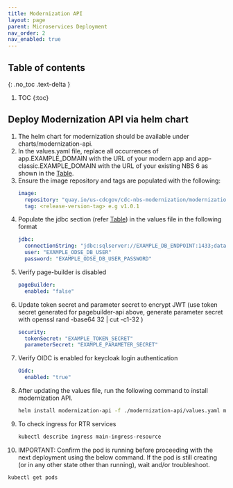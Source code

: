 ```yaml
---
title: Modernization API
layout: page
parent: Microservices Deployment
nav_order: 2
nav_enabled: true
---
```


## Table of contents
{: .no_toc .text-delta }

1. TOC
{:toc}

## Deploy Modernization API via helm chart

1. The helm chart for modernization should be available under charts/modernization-api.
2. In the values.yaml file, replace all occurrences of app.EXAMPLE_DOMAIN with the URL of your modern app and app-classic.EXAMPLE_DOMAIN with the URL of your existing NBS 6 as shown in the [Table](/NEDSS-SystemAdminGuide/docs/4_initial_kubernetes_deployment/2_nginx_ingress_deployment.html#deploy-nginx-ingress-controller-on-the-kubernetes-cluster).
3. Ensure the image repository and tags are populated with the following:
   ```yaml
   image:
     repository: "quay.io/us-cdcgov/cdc-nbs-modernization/modernization-api"
     tag: <release-version-tag> e.g v1.0.1
   ```
4. Populate the jdbc section (refer [Table](/NEDSS-SystemAdminGuide/docs/6_microservices_deployment/0_microservices_deployment.html#nbs-microservices-deployment)) in the values file in the following format
   ```yaml
   jdbc:
     connectionString: "jdbc:sqlserver://EXAMPLE_DB_ENDPOINT:1433;databaseName=EXAMPLE_DB_NAME;user=EXAMPLE_ODSE_DB_USER;password=EXAMPLE_ODSE_DB_USER_PASSWORD;encrypt=true;trustServerCertificate=true;"
     user: "EXAMPLE_ODSE_DB_USER"
     password: "EXAMPLE_ODSE_DB_USER_PASSWORD"
   ```
5. Verify page-builder is disabled
   ```yaml
   pageBuilder:
     enabled: "false"
   ```
6. Update token secret and parameter secret to encrypt JWT (use token secret generated for pagebuilder-api above, generate parameter secret with openssl rand -base64 32 | cut -c1-32 )
   ```yaml
   security:
     tokenSecret: "EXAMPLE_TOKEN_SECRET"
     parameterSecret: "EXAMPLE_PARAMETER_SECRET"
   ```
7. Verify OIDC is enabled for keycloak login authentication
   ```yaml
   Oidc:
     enabled: "true"
   ```
8. After updating the values file, run the following command to install modernization API.
   ```bash
   helm install modernization-api -f ./modernization-api/values.yaml modernization-api
   ```
9. To check ingress for RTR services
   ```bash
   kubectl describe ingress main-ingress-resource
   ```
10. IMPORTANT: Confirm the pod is running before proceeding with the next deployment using the below command. If the pod is still creating (or in any other state other than running), wait and/or troubleshoot.
   ```bash
   kubectl get pods
   ```
